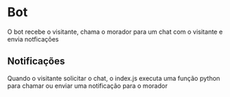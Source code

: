 # Bot
O bot recebe o visitante, chama o morador para um chat com o visitante e envia notficações

## Notificações
Quando o visitante solicitar o chat, o index.js executa uma função python para chamar ou enviar uma notificação para o morador